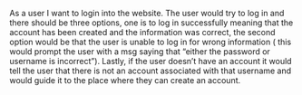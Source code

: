 As a user I want to login into the website. The user would try to log in and there should be three options, one is to log in successfully meaning that the account has been created and the information was correct, the second option would be that the user is unable to log in for wrong information ( this would prompt the user with a msg saying that “either the password or username is incorrect”). Lastly, if the user doesn’t have an account it would tell the user that there is not an account associated with that username and would guide it to the place where they can create an account.

